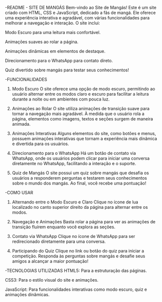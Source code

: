 
-README - SITE DE MANGÁS
Bem-vindo ao Site de Mangás! Este é um site criado com HTML, CSS e JavaScript, dedicado a fãs de mangá. Ele oferece uma experiência interativa e agradável, com várias funcionalidades para melhorar a navegação e interação. O site inclui:

Modo Escuro para uma leitura mais confortável.

Animações suaves ao rolar a página.

Animações dinâmicas em elementos de destaque.

Direcionamento para o WhatsApp para contato direto.

Quiz divertido sobre mangás para testar seus conhecimentos!






-FUNCIONALIDADES
1. Modo Escuro
O site oferece uma opção de modo escuro, permitindo ao usuário alternar entre os modos claro e escuro para facilitar a leitura durante a noite ou em ambientes com pouca luz.

2. Animações ao Rolar
O site utiliza animações de transição suave para tornar a navegação mais agradável. À medida que o usuário rola a página, elementos como imagens, textos e seções surgem de maneira animada.

3. Animações Interativas
Alguns elementos do site, como botões e menus, possuem animações interativas que tornam a experiência mais dinâmica e divertida para os usuários.

4. Direcionamento para o WhatsApp
Há um botão de contato via WhatsApp, onde os usuários podem clicar para iniciar uma conversa diretamente no WhatsApp, facilitando a interação e o suporte.

5. Quiz de Mangás
O site possui um quiz sobre mangás que desafia os usuários a responderem perguntas e testarem seus conhecimentos sobre o mundo dos mangás. Ao final, você recebe uma pontuação!



-COMO USAR
1. Alternando entre o Modo Escuro e Claro
Clique no ícone de lua localizado no canto superior direito da página para alternar entre os modos.

2. Navegação e Animações
Basta rolar a página para ver as animações de transição fluírem enquanto você explora as seções.

3. Contato via WhatsApp
Clique no ícone de WhatsApp para ser redirecionado diretamente para uma conversa.

4. Participando do Quiz
Clique no link ou botão do quiz para iniciar a competição. Responda às perguntas sobre mangás e desafie seus amigos a alcançar a maior pontuação!



-TECNOLOGIAS UTILIZADAS
HTML5: Para a estruturação das páginas.

CSS3: Para o estilo visual do site e animações.

JavaScript: Para funcionalidades interativas como modo escuro, quiz e animações dinâmicas.

